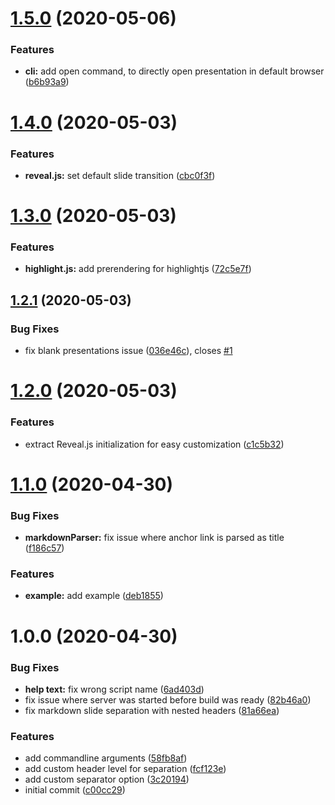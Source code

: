 # [1.5.0](https://github.com/TimoBechtel/mdlaunch/compare/v1.4.0...v1.5.0) (2020-05-06)


### Features

* **cli:** add open command, to directly open presentation in default browser ([b6b93a9](https://github.com/TimoBechtel/mdlaunch/commit/b6b93a9c72b5d24e37ed724b2b8ca40449628102))

# [1.4.0](https://github.com/TimoBechtel/mdlaunch/compare/v1.3.0...v1.4.0) (2020-05-03)


### Features

* **reveal.js:** set default slide transition ([cbc0f3f](https://github.com/TimoBechtel/mdlaunch/commit/cbc0f3fa27f28e01bb6456e68ecc29079ff94e82))

# [1.3.0](https://github.com/TimoBechtel/mdlaunch/compare/v1.2.1...v1.3.0) (2020-05-03)


### Features

* **highlight.js:** add prerendering for highlightjs ([72c5e7f](https://github.com/TimoBechtel/mdlaunch/commit/72c5e7fb2e6433cb6755e6df4b593672a354053f))

## [1.2.1](https://github.com/TimoBechtel/mdlaunch/compare/v1.2.0...v1.2.1) (2020-05-03)


### Bug Fixes

* fix blank presentations issue ([036e46c](https://github.com/TimoBechtel/mdlaunch/commit/036e46c3e1f08cfd7ed2f0723b70dd28a365d4b8)), closes [#1](https://github.com/TimoBechtel/mdlaunch/issues/1)

# [1.2.0](https://github.com/TimoBechtel/mdlaunch/compare/v1.1.0...v1.2.0) (2020-05-03)


### Features

* extract Reveal.js initialization for easy customization ([c1c5b32](https://github.com/TimoBechtel/mdlaunch/commit/c1c5b32c25a45f1fc70a15eb19280b4db6da5682))

# [1.1.0](https://github.com/TimoBechtel/mdlaunch/compare/v1.0.0...v1.1.0) (2020-04-30)


### Bug Fixes

* **markdownParser:** fix issue where anchor link is parsed as title ([f186c57](https://github.com/TimoBechtel/mdlaunch/commit/f186c577870417b216c07e029dbeab914c3102bb))


### Features

* **example:** add example ([deb1855](https://github.com/TimoBechtel/mdlaunch/commit/deb18553b5da7d7d98339f19f3691299762534ac))

# 1.0.0 (2020-04-30)


### Bug Fixes

* **help text:** fix wrong script name ([6ad403d](https://github.com/TimoBechtel/mdlaunch/commit/6ad403df2d1e99735644b9565e1ad16c45b5291d))
* fix issue where server was started before build was ready ([82b46a0](https://github.com/TimoBechtel/mdlaunch/commit/82b46a09fee5b5f0e63b862380092348a9fb4bc0))
* fix markdown slide separation with nested headers ([81a66ea](https://github.com/TimoBechtel/mdlaunch/commit/81a66eaac2722416361560dec1598ed5f5e3ebc9))


### Features

* add commandline arguments ([58fb8af](https://github.com/TimoBechtel/mdlaunch/commit/58fb8af8cebc814049a44919be910070c5f53f62))
* add custom header level for separation ([fcf123e](https://github.com/TimoBechtel/mdlaunch/commit/fcf123e0052d895c564f7c09fd11ee3aae79cb2a))
* add custom separator option ([3c20194](https://github.com/TimoBechtel/mdlaunch/commit/3c201947dab317248375cd92190ffee027853176))
* initial commit ([c00cc29](https://github.com/TimoBechtel/mdlaunch/commit/c00cc29f5ace6e6bdb58c2f527a4f352641a0171))
